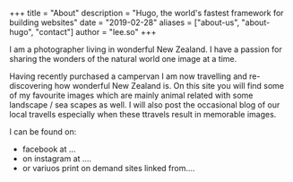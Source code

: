 +++
title = "About"
description = "Hugo, the world's fastest framework for building websites"
date = "2019-02-28"
aliases = ["about-us", "about-hugo", "contact"]
author = "lee.so"
+++

I am a photographer living in wonderful New Zealand.  I have a passion for sharing the wonders of the natural world one image at a time.

Having recently purchased a campervan I am now travelling and re-discovering how wonderful New Zealand is.
On this site you will find some of my favourite images which are mainly animal related with some landscape / sea scapes as well.
I will also post the occasional blog of our local travells especially when these ttravels result in memorable images.

I can be found on: <br>
- facebook at  ...<br>
- on instagram at ....<br>
- or variuos print on demand sites linked from....
